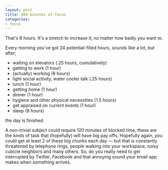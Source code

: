 ```yaml
---
layout: post
title: 480 minutes of focus
categories:
- focus
---
```


That's 8 hours. It's a stretch to increase it, no matter how badly you want to.

Every morning you've got 24 potential-filled hours, sounds like a lot, but after;

- waiting on elevators (.25 hours, cumulatively)
- getting to work (1 hour)
- (actually) working (8 hours) 
- light social activity, water cooler talk (.25 hours)
- lunch (1 hour)
- getting home (1 hour)
- dinner (1 hour)
- hygiene and other physical necessities (1.5 hours)
- get appraised on current events (1 hour)
- sleep (8 hours)

the day is finished.

A non-trivial subject could require 120 minutes of blocked time, these are the kinds of task that (hopefully) will have big pay offs. Hopefully again, you could get at least 2 of these big chunks each day &mdash; but that is constantly threatened by telephone rings, people walking into your workspace, noisy cubicle neighbors and many others. So, do you really need to get interrupted by Twitter, Facebook and that annoying sound your email app makes when something arrives.
